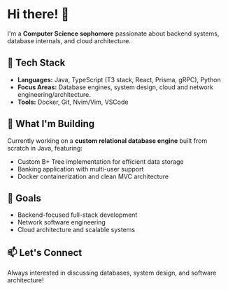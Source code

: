 # Hi there! 👋

I'm a **Computer Science sophomore** passionate about backend systems, database internals, and cloud architecture.

## 🔧 Tech Stack
- **Languages:** Java, TypeScript (T3 stack, React, Prisma, gRPC), Python
- **Focus Areas:** Database engines, system design, cloud and network engineering/architecture.
- **Tools:** Docker, Git, Nvim/Vim, VSCode

## 🚀 What I'm Building
Currently working on a **custom relational database engine** built from scratch in Java, featuring:
- Custom B+ Tree implementation for efficient data storage
- Banking application with multi-user support
- Docker containerization and clean MVC architecture

## 🎯 Goals
- Backend-focused full-stack development
- Network software engineering
- Cloud architecture and scalable systems

## 📫 Let's Connect
Always interested in discussing databases, system design, and software architecture!
